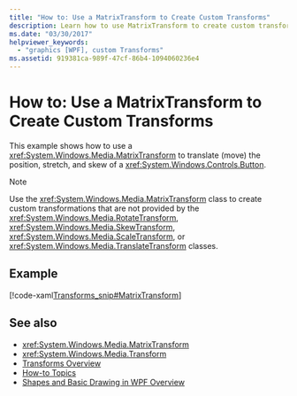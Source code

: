 ```yaml
---
title: "How to: Use a MatrixTransform to Create Custom Transforms"
description: Learn how to use MatrixTransform to create custom transforms and move the position, stretch, and skew of a Button.
ms.date: "03/30/2017"
helpviewer_keywords: 
  - "graphics [WPF], custom Transforms"
ms.assetid: 919381ca-989f-47cf-86b4-1094060236e4
---
```

# How to: Use a MatrixTransform to Create Custom Transforms
This example shows how to use a <xref:System.Windows.Media.MatrixTransform> to translate (move) the position, stretch, and skew of a <xref:System.Windows.Controls.Button>.  
  
> [!NOTE]
> Use the <xref:System.Windows.Media.MatrixTransform> class to create custom transformations that are not provided by the <xref:System.Windows.Media.RotateTransform>, <xref:System.Windows.Media.SkewTransform>, <xref:System.Windows.Media.ScaleTransform>, or <xref:System.Windows.Media.TranslateTransform> classes.  
  
## Example  
 [!code-xaml[Transforms_snip#MatrixTransform](~/samples/snippets/csharp/VS_Snippets_Wpf/Transforms_snip/CS/MatrixTransformExample.xaml#matrixtransform)]  
  
## See also

- <xref:System.Windows.Media.MatrixTransform>
- <xref:System.Windows.Media.Transform>
- [Transforms Overview](transforms-overview.md)
- [How-to Topics](transformations-how-to-topics.md)
- [Shapes and Basic Drawing in WPF Overview](shapes-and-basic-drawing-in-wpf-overview.md)
